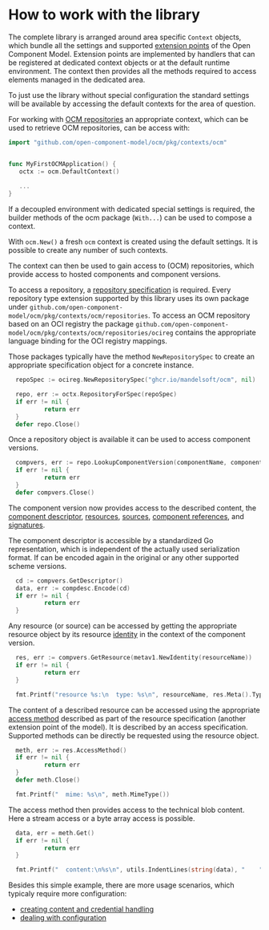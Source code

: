 # How to work with the library

The complete library is arranged around area specific `Context` objects,
which bundle all the settings and supported [extension points](../../docs/ocm/interoperability.md#support-library)
of the Open Component Model.
Extension points are implemented by handlers that can be registered at dedicated
context objects or at the default runtime environment.
The context then provides all the methods required to access elements
managed in the dedicated area.

To just use the library without special configuration the standard settings will
be available by accessing the default contexts for the area of question.

For working with [OCM repositories](../../docs/ocm/model.md#repositories) an appropriate
context, which can be used to retrieve OCM repositories, can be access with:

```go
import "github.com/open-component-model/ocm/pkg/contexts/ocm"


func MyFirstOCMApplication() {
   octx := ocm.DefaultContext()
   
   ...
}
```

If a decoupled environment with dedicated special settings is required, the 
builder methods of the ocm package (`With...`) can be used to compose
a context.

With `ocm.New()` a fresh `ocm` context is created using the default settings.
It is possible to create any number of such contexts.

The context can then be used to gain access to (OCM) repositories, which
provide access to hosted components and component versions.


To access a repository, a [repository specification](../../docs/formats/repositories/README.md)
is required. Every repository type extension supported by this library 
uses its own package under `github.com/open-component-model/ocm/pkg/contexts/ocm/repositories`.
To access an OCM repository based on an OCI registry the package
`github.com/open-component-model/ocm/pkg/contexts/ocm/repositories/ocireg`
contains the appropriate language binding for the OCI registry mappings.

Those packages typically have the method `NewRepositorySpec` to create
an appropriate specification object for a concrete instance.

```go
  repoSpec := ocireg.NewRepositorySpec("ghcr.io/mandelsoft/ocm", nil)

  repo, err := octx.RepositoryForSpec(repoSpec)
  if err != nil {
          return err
  }
  defer repo.Close()
```

Once a repository object is available it can be used to access component versions.

```go
  compvers, err := repo.LookupComponentVersion(componentName, componentVersion)
  if err != nil {
          return err
  }
  defer compvers.Close()
```

The component version now provides access to the described content, the
[component descriptor](../../docs/ocm/model.md#component-descriptor),
[resources](../../docs/ocm/model.md#resources),
[sources](../../docs/ocm/model.md#sources),
[component references](../../docs/ocm/model.md#references), and
[signatures](../../docs/ocm/model.md#signatures).

The component descriptor is accessible by a standardized Go representation,
which is independent of the actually used serialization format.
If can be encoded again in the original or any other supported scheme versions.

```go
  cd := compvers.GetDescriptor()
  data, err := compdesc.Encode(cd)
  if err != nil {
          return err
  }

```

Any resource (or source) can be accessed by getting the appropriate
resource object by its resource [identity](../../docs/ocm/model.md#identity) in
the context of the  component version.

```go
  res, err := compvers.GetResource(metav1.NewIdentity(resourceName))
  if err != nil {
          return err
  }

  fmt.Printf("resource %s:\n  type: %s\n", resourceName, res.Meta().Type)
```

The content of a described resource can be accessed using the appropriate
[access method](../../docs/ocm/model.md#artefact-access) described as part of
the resource specification (another extension point of the model).
It is described by an access specification. Supported methods can be 
directly be requested using the resource object.

```go
  meth, err := res.AccessMethod()
  if err != nil {
          return err
  }
  defer meth.Close()

  fmt.Printf("  mime: %s\n", meth.MimeType())
```

The access method then provides access to the technical blob content.
Here a stream access or a byte array access is possible.

```go
  data, err = meth.Get()
  if err != nil {
          return err
  }

  fmt.Printf("  content:\n%s\n", utils.IndentLines(string(data), "    ",))
```

Besides this simple example, there are more usage scenarios, which
typicaly require more configuration:
- [creating content and credential handling](creds.md)
- [dealing with configuration](config.md)